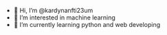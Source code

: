 - 👋 Hi, I’m @kardynanfti23um
- 👀 I’m interested in machine learning
- 🌱 I’m currently learning python and web developing

<!---
kardynanfti23um/kardynanfti23um is a ✨ special ✨ repository because its `README.md` (this file) appears on your GitHub profile.
You can click the Preview link to take a look at your changes.
--->
